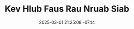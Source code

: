---
layout: movie-video-data
date: 2025-03-01 21:25:08 -0744
categories: movie

# Site Attributes
title: "Kev Hlub Faus Rau Nruab Siab"
permalink: "/movie/Kev_Hlub_Faus_Rau_Nruab_Siab"

# Movie Attributes
synopsis: ""
producer: "The Hmong Picture"
director: ""
writer: ""
video_link: ""
genre: ""
year: "1996"
release_type: "VHS"
storage: "Center for Hmong Studies"
thumbnail: "/assets/images/movie_thumbnails/Kev Hlub Faus Rau Nruab Siab.jpeg"
publishing_company: "The Hmong Picture"

# Sequels + Parts
base_movie: ""
total_parts: 
sequel: ""

# Movie Cast
cast:
#VALUE!
---